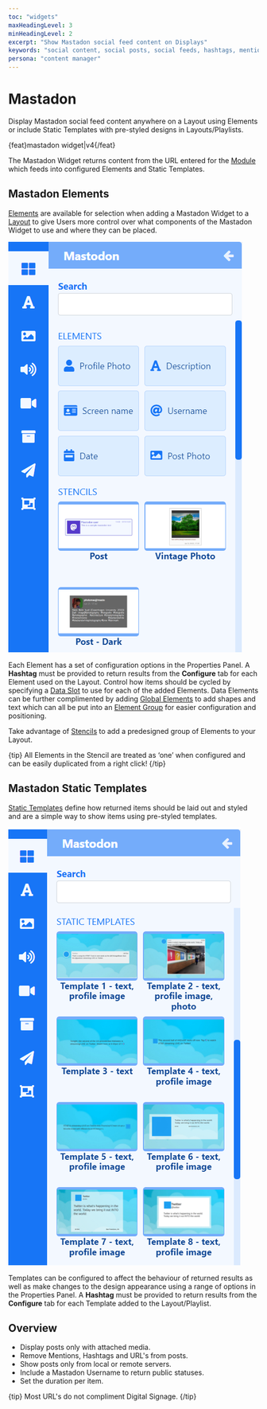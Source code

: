 ```yaml
---
toc: "widgets"
maxHeadingLevel: 3
minHeadingLevel: 2
excerpt: "Show Mastadon social feed content on Displays"
keywords: "social content, social posts, social feeds, hashtags, mentions"
persona: "content manager"
---
```


# Mastadon

Display Mastadon social feed content anywhere on a Layout using Elements or include Static Templates with pre-styled designs in Layouts/Playlists.

{feat}mastadon widget|v4{/feat}

The Mastadon Widget returns content from the URL entered for the [Module](media_modules.html) which feeds into configured Elements and Static Templates.

## Mastadon Elements

[Elements](https://test.xibo.org.uk/manual/en/layouts_editor#content-data-widgets-and-elements) are available for selection when adding a Mastadon Widget to a [Layout](https://test.xibo.org.uk/manual/en/layouts_editor.html) to give Users more control over what components of the Mastadon Widget to use and where they can be placed.

![Mastadon Elements](img/v4_media_modules_mastadon_elements.png)

Each Element has a set of configuration options in the Properties Panel. A **Hashtag** must be provided to return results from the **Configure** tab for each Element used on the Layout. Control how items should be cycled by specifying a [Data Slot](https://test.xibo.org.uk/manual/en/layouts_editor.html#content-data-slots) to use for each of the added Elements. Data Elements can be further complimented by adding [Global Elements](https://test.xibo.org.uk/manual/en/(layouts_editor.html#content-global-elements)) to add shapes and text which can all be put into an [Element Group](https://test.xibo.org.uk/manual/en/layouts_editor.html#content-grouping-elements) for easier configuration and positioning.

Take advantage of [Stencils](https://test.xibo.org.uk/manual/en/layouts_editor.html#content-stencils) to add a predesigned group of Elements to your Layout.

{tip}
All Elements in the Stencil are treated as ‘one’ when configured and can be easily duplicated from a right click!
{/tip}

## Mastadon Static Templates

[Static Templates](https://test.xibo.org.uk/manual/en/layouts_editor.html#content-static-templates) define how returned items should be laid out and styled and are a simple way to show items using pre-styled templates.

![Mastadon Templates](img/v4_media_modules_mastadon_templates.png)

Templates can be configured to affect the behaviour of returned results as well as make changes to the design appearance using a range of options in the Properties Panel. A **Hashtag** must be provided to return results from the **Configure** tab for each Template added to the Layout/Playlist.

## Overview

- Display posts only with attached media.
- Remove Mentions, Hashtags and URL's from posts.
- Show posts only from local or remote servers.
- Include a Mastadon Username to return public statuses.
- Set the duration per item.

{tip}
Most URL's do not compliment Digital Signage.
{/tip}

